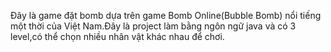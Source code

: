 Đây là game đặt bomb dựa trên game Bomb Online(Bubble Bomb) nổi tiếng một thời của Việt Nam.Đây là project làm bằng ngôn ngữ java và có 3 level,có thể chọn nhiều nhân vật khác nhau để chơi.
